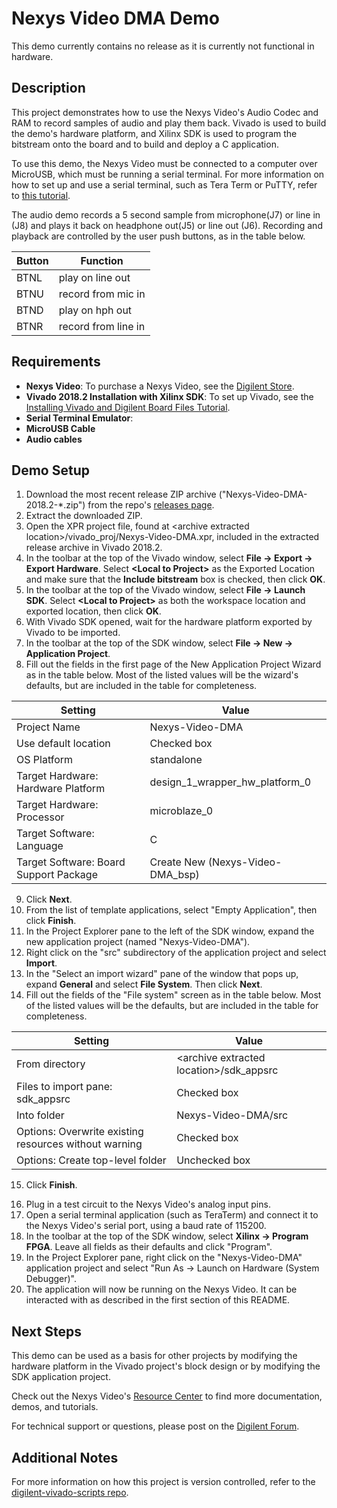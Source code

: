 Nexys Video DMA Demo
====================

This demo currently contains no release as it is currently not functional in hardware.

Description
-----------

This project demonstrates how to use the Nexys Video's Audio Codec and RAM to record samples of audio and play them back. Vivado is used to build the demo's hardware platform, and Xilinx SDK is used to program the bitstream onto the board and to build and deploy a C application.

To use this demo, the Nexys Video must be connected to a computer over MicroUSB, which must be running a serial terminal. For more information on how to set up and use a serial terminal, such as Tera Term or PuTTY, refer to [this tutorial](https://reference.digilentinc.com/learn/programmable-logic/tutorials/tera-term).

The audio demo records a 5 second sample from microphone(J7) or line in (J8) and plays it back on headphone out(J5) or line out (J6). Recording and playback are controlled by the user push buttons, as in the table below.

|  Button  | Function             |
| -------- | -------------------- |
|  BTNL    |  play on line out    |
|  BTNU    |  record from mic in  |
|  BTND    |  play on hph out     |
|  BTNR    |  record from line in |


Requirements
------------
* **Nexys Video**: To purchase a Nexys Video, see the [Digilent Store](https://store.digilentinc.com/nexys-video-artix-7-fpga-trainer-board-for-multimedia-applications/).
* **Vivado 2018.2 Installation with Xilinx SDK**: To set up Vivado, see the [Installing Vivado and Digilent Board Files Tutorial](https://reference.digilentinc.com/vivado/installing-vivado/start).
* **Serial Terminal Emulator**: 
* **MicroUSB Cable**
* **Audio cables**

Demo Setup
----------

1. Download the most recent release ZIP archive ("Nexys-Video-DMA-2018.2-*.zip") from the repo's [releases page](https://github.com/Digilent/Nexys-Video-DMA/releases).
2. Extract the downloaded ZIP.
3. Open the XPR project file, found at \<archive extracted location\>/vivado_proj/Nexys-Video-DMA.xpr, included in the extracted release archive in Vivado 2018.2.
4. In the toolbar at the top of the Vivado window, select **File -> Export -> Export Hardware**. Select **\<Local to Project\>** as the Exported Location and make sure that the **Include bitstream** box is checked, then click **OK**.
5. In the toolbar at the top of the Vivado window, select **File -> Launch SDK**. Select **\<Local to Project\>** as both the workspace location and exported location, then click **OK**.
6. With Vivado SDK opened, wait for the hardware platform exported by Vivado to be imported.
7. In the toolbar at the top of the SDK window, select **File -> New -> Application Project**.
8. Fill out the fields in the first page of the New Application Project Wizard as in the table below. Most of the listed values will be the wizard's defaults, but are included in the table for completeness.

| Setting                                 | Value                             |
| --------------------------------------- | --------------------------------- |
| Project Name                            | Nexys-Video-DMA                   |
| Use default location                    | Checked box                       |
| OS Platform                             | standalone                        |
| Target Hardware: Hardware Platform      | design_1_wrapper_hw_platform_0    |
| Target Hardware: Processor              | microblaze_0                      |
| Target Software: Language               | C                                 |
| Target Software: Board Support Package  | Create New (Nexys-Video-DMA_bsp)  |

9. Click **Next**.
10. From the list of template applications, select "Empty Application", then click **Finish**.
11. In the Project Explorer pane to the left of the SDK window, expand the new application project (named "Nexys-Video-DMA").
12. Right click on the "src" subdirectory of the application project and select **Import**.
13. In the "Select an import wizard" pane of the window that pops up, expand **General** and select **File System**. Then click **Next**.
14. Fill out the fields of the "File system" screen as in the table below. Most of the listed values will be the defaults, but are included in the table for completeness.

| Setting                                                | Value                                      |
| -                                                      | -                                          |
| From directory                                         | \<archive extracted location\>/sdk_appsrc  |
| Files to import pane: sdk_appsrc                       | Checked box                                |
| Into folder                                            | Nexys-Video-DMA/src                        |
| Options: Overwrite existing resources without warning  | Checked box                                |
| Options: Create top-level folder                       | Unchecked box                              |

15. Click **Finish**.

<Note for maintainers: This project does not require any additional configuration of application or bsp projects. Projects that require any of this configuration should have the steps required to do so described here.>

16. Plug in a test circuit to the Nexys Video's analog input pins.
17. Open a serial terminal application (such as TeraTerm) and connect it to the Nexys Video's serial port, using a baud rate of 115200.
18. In the toolbar at the top of the SDK window, select **Xilinx -> Program FPGA**. Leave all fields as their defaults and click "Program".
19. In the Project Explorer pane, right click on the "Nexys-Video-DMA" application project and select "Run As -> Launch on Hardware (System Debugger)".
20. The application will now be running on the Nexys Video. It can be interacted with as described in the first section of this README.

Next Steps
----------
This demo can be used as a basis for other projects by modifying the hardware platform in the Vivado project's block design or by modifying the SDK application project.

Check out the Nexys Video's [Resource Center](https://reference.digilentinc.com/reference/programmable-logic/nexys-video/start) to find more documentation, demos, and tutorials.

For technical support or questions, please post on the [Digilent Forum](forum.digilentinc.com).

Additional Notes
----------------
For more information on how this project is version controlled, refer to the [digilent-vivado-scripts repo](https://github.com/digilent/digilent-vivado-scripts).